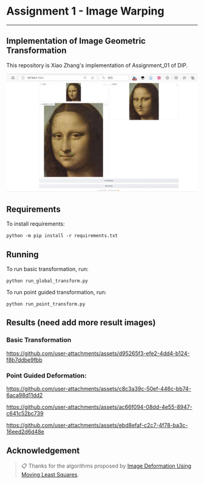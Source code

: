 # Assignment 1 - Image Warping

---
## Implementation of Image Geometric Transformation

This repository is Xiao Zhang's implementation of Assignment_01 of DIP. 

<img src="images/0.png" alt="alt text" width="800">

## Requirements

To install requirements:

```setup
python -m pip install -r requirements.txt
```


## Running

To run basic transformation, run:

```basic
python run_global_transform.py
```

To run point guided transformation, run:

```point
python run_point_transform.py
```

## Results (need add more result images)
### Basic Transformation

https://github.com/user-attachments/assets/d95265f3-efe2-4dd4-b124-f8b7ddbe9fbb
  
### Point Guided Deformation:

https://github.com/user-attachments/assets/c8c3a39c-50ef-446c-bb74-6aca98d11dd2


https://github.com/user-attachments/assets/ac66f094-08dd-4e55-8947-c641c52bc739


https://github.com/user-attachments/assets/ebd8efaf-c2c7-4f78-ba3c-16eed2d6d48e


## Acknowledgement

>📋 Thanks for the algorithms proposed by [Image Deformation Using Moving Least Squares](https://people.engr.tamu.edu/schaefer/research/mls.pdf).
